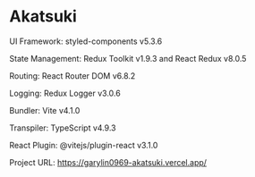 # Akatsuki

UI Framework: styled-components v5.3.6

State Management: Redux Toolkit v1.9.3 and React Redux v8.0.5

Routing: React Router DOM v6.8.2

Logging: Redux Logger v3.0.6

Bundler: Vite v4.1.0

Transpiler: TypeScript v4.9.3

React Plugin: @vitejs/plugin-react v3.1.0

Project URL: https://garylin0969-akatsuki.vercel.app/


